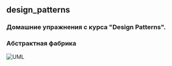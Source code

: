 ## design_patterns
### Домашние упражнения с курса "Design Patterns".
### Абстрактная фабрика
![UML](https://i.imgur.com/c0i6XSd.png)
